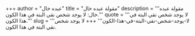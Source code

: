 +++
author = "عبده خال"
title = "مقولة عبده خال"
description = '''مقولة عبده خال: لا يوجد شخص نقي البتة في هذا الكون.'''
quote = '''لا يوجد شخص نقي البتة في هذا الكون.'''
slug = '''لا-يوجد-شخص-نقي-البتة-في-هذا-الكون'''
+++
لا يوجد شخص نقي البتة في هذا الكون.
